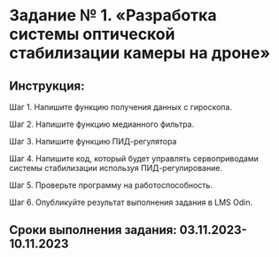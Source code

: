 #   Задание № 1. «Разработка системы оптической стабилизации камеры на дроне»



## Инструкция:

Шаг 1. Напишите функцию получения данных с гироскопа.

Шаг 2. Напишите функцию медианного фильтра.

Шаг 3. Напишите функцию ПИД-регулятора

Шаг 4. Напишите код, который будет управлять сервоприводами системы стабилизации используя ПИД-регулирование.

Шаг 5. Проверьте программу на работоспособность.

Шаг 6. Опубликуйте результат выполнения задания в LMS Odin.




## Сроки выполнения задания: 03.11.2023-10.11.2023